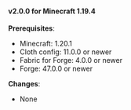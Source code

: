 #### v2.0.0 for Minecraft 1.19.4

**Prerequisites**:
- Minecraft: 1.20.1
- Cloth config: 11.0.0 or newer
- Fabric for Forge: 4.0.0 or newer
- Forge: 47.0.0 or newer

**Changes**:
- None
